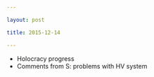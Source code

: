```yaml
---

layout: post

title: 2015-12-14

---
```



-   Holocracy progress
-   Comments from S: problems with HV system

